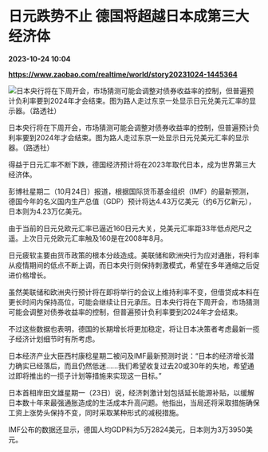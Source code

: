 # 日元跌势不止 德国将超越日本成第三大经济体

**2023-10-24 10:04**

**https://www.zaobao.com/realtime/world/story20231024-1445364**

![日本央行将在下周开会，市场猜测可能会调整对债券收益率的控制，但普遍预计负利率要到2024年才会结束。图为路人走过东京一处显示日元兑美元汇率的显示器。（路透社）](https://static.zaobao.com/s3fs-public/styles/article_large_full/public/articles/2023/10/24/2023-10-04T211129Z1852178710RC2HL3A4E2SVRTRMADP3GLOBAL-MARKETS-VIEW-ASIA_0.JPG?itok=XnGAbVVi "日本央行将在下周开会，市场猜测可能会调整对债券收益率的控制，但普遍预计负利率要到2024年才会结束。图为路人走过东京一处显示日元兑美元汇率的显示器。（路透社）")

日本央行将在下周开会，市场猜测可能会调整对债券收益率的控制，但普遍预计负利率要到2024年才会结束。图为路人走过东京一处显示日元兑美元汇率的显示器。（路透社）

得益于日元汇率不断下跌，德国经济预计将在2023年取代日本，成为世界第三大经济体。

彭博社星期二（10月24日）报道，根据国际货币基金组织（IMF）的最新预测，德国今年的名义国内生产总值（GDP）预计将达4.43万亿美元（约6万亿新元），日本则为4.23万亿美元。

由于当前的日元兑欧元汇率已逼近160日元大关，兑美元汇率距33年低点咫尺之遥。上次日元兑欧元汇率触及160是在2008年8月。

日元疲软主要由货币政策的根本分歧造成。美联储和欧洲央行为应对通胀，将利率从疫情期间的低点不断上调，而日本央行则保持刺激模式，希望在多年通缩之后促进价格增长。

虽然美联储和欧洲央行预计将在即将举行的会议上维持利率不变，但借贷成本料在更长时间内保持高位，可能会继续让日元承压。日本央行将在下周开会，市场猜测可能会调整对债券收益率的控制，但普遍预计负利率要到2024年才会结束。

不过这些数据也表明，德国的长期增长将更加稳定，将让日本决策者考虑最新一揽子经济计划细节时有所考虑。

日本经济产业大臣西村康稔星期二被问及IMF最新预测时说：“日本的经济增长潜力确实已经落后，而且仍然低迷……我们希望收复过去20或30年的失地，希望通过即将推出的一揽子计划等措施来实现这一目标。”

日本首相岸田文雄星期一（23日）说，经济刺激计划包括延长能源补贴，以缓解日本数十年来最强通胀造成的生活成本升高问题。他指出，当局还将采取措施确保工资上涨势头保持不变，同时采取某种形式的减税措施。

IMF公布的数据还显示，德国人均GDP料为5万2824美元，日本则为3万3950美元。